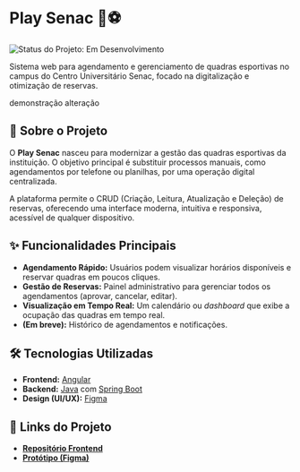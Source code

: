 # Play Senac 🏀⚽

![Status do Projeto: Em Desenvolvimento](https://img.shields.io/badge/status-em_desenvolvimento-yellow)

Sistema web para agendamento e gerenciamento de quadras esportivas no campus do Centro Universitário Senac, focado na digitalização e otimização de reservas.

demonstração alteração

## 🎯 Sobre o Projeto

O **Play Senac** nasceu para modernizar a gestão das quadras esportivas da instituição. O objetivo principal é substituir processos manuais, como agendamentos por telefone ou planilhas, por uma operação digital centralizada.

A plataforma permite o CRUD (Criação, Leitura, Atualização e Deleção) de reservas, oferecendo uma interface moderna, intuitiva e responsiva, acessível de qualquer dispositivo.

## ✨ Funcionalidades Principais

* **Agendamento Rápido:** Usuários podem visualizar horários disponíveis e reservar quadras em poucos cliques.
* **Gestão de Reservas:** Painel administrativo para gerenciar todos os agendamentos (aprovar, cancelar, editar).
* **Visualização em Tempo Real:** Um calendário ou *dashboard* que exibe a ocupação das quadras em tempo real.
* **(Em breve):** Histórico de agendamentos e notificações.

## 🛠️ Tecnologias Utilizadas

* **Frontend:** [Angular](https://angular.io/)
* **Backend:** [Java](https://www.java.com/) com [Spring Boot](https://spring.io/projects/spring-boot)
* **Design (UI/UX):** [Figma](https://www.figma.com/)

## 🔗 Links do Projeto

* **[Repositório Frontend](https://github.com/GuilhermeSerafim/play-senac)**
* **[Protótipo (Figma)](https://www.figma.com/proto/k0ublZXSnKWTw9W9YGRCF7/Play-Senac?node-id=74-66&t=imzkF1T5s64SmrGi-1)**
